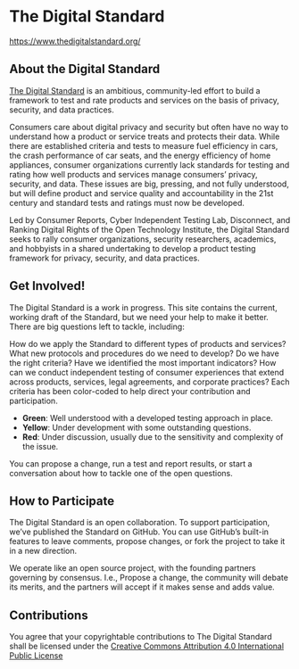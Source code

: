 # The Digital Standard

https://www.thedigitalstandard.org/

## About the Digital Standard

[The Digital Standard](https://www.thedigitalstandard.org/) is an ambitious, community-led effort to build a framework to test and rate products and services on the basis of privacy, security, and data practices.

Consumers care about digital privacy and security but often have no way to understand how a product or service treats and protects their data. While there are established criteria and tests to measure fuel efficiency in cars, the crash performance of car seats, and the energy efficiency of home appliances, consumer organizations currently lack standards for testing and rating how well products and services manage consumers’ privacy, security, and data. These issues are big, pressing, and not fully understood, but will define product and service quality and accountability in the 21st century and standard tests and ratings must now be developed.

Led by Consumer Reports, Cyber Independent Testing Lab, Disconnect, and Ranking Digital Rights of the Open Technology Institute, the Digital Standard seeks to rally consumer organizations, security researchers, academics, and hobbyists in a shared undertaking to develop a product testing framework for privacy, security, and data practices.

## Get Involved!

The Digital Standard is a work in progress. This site contains the current, working draft of the Standard, but we need your help to make it better. There are big questions left to tackle, including:

How do we apply the Standard to different types of products and services?
What new protocols and procedures do we need to develop?
Do we have the right criteria? Have we identified the most important indicators?
How can we conduct independent testing of consumer experiences that extend across products, services, legal agreements, and corporate practices?
Each criteria has been color-coded to help direct your contribution and participation.

* **Green**: Well understood with a developed testing approach in place.
* **Yellow**: Under development with some outstanding questions.
* **Red**: Under discussion, usually due to the sensitivity and complexity of the issue.

You can propose a change, run a test and report results, or start a conversation about how to tackle one of the open questions.

## How to Participate

The Digital Standard is an open collaboration. To support participation, we’ve published the Standard on GitHub. You can use GitHub’s built-in features to leave comments, propose changes, or fork the project to take it in a new direction.

We operate like an open source project, with the founding partners governing by consensus. I.e., Propose a change, the community will debate its merits, and the partners will accept if it makes sense and adds value.

## Contributions

You agree that your copyrightable contributions to The Digital Standard shall be licensed under the [Creative Commons Attribution 4.0 International Public License](https://creativecommons.org/licenses/by/4.0/)
